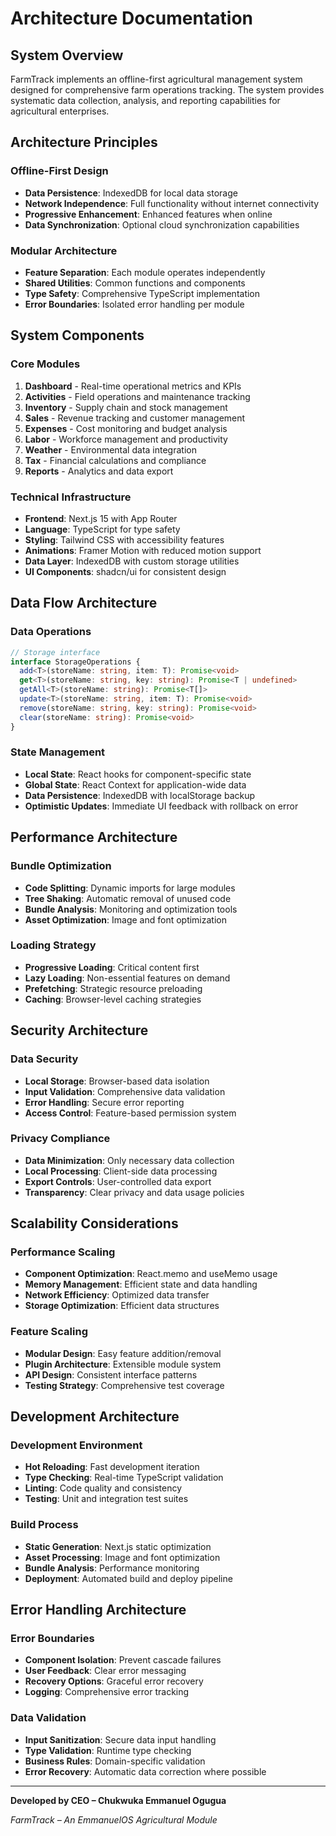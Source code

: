 # Architecture Documentation

## System Overview

FarmTrack implements an offline-first agricultural management system designed for comprehensive farm operations tracking. The system provides systematic data collection, analysis, and reporting capabilities for agricultural enterprises.

## Architecture Principles

### Offline-First Design
- **Data Persistence**: IndexedDB for local data storage
- **Network Independence**: Full functionality without internet connectivity
- **Progressive Enhancement**: Enhanced features when online
- **Data Synchronization**: Optional cloud synchronization capabilities

### Modular Architecture
- **Feature Separation**: Each module operates independently
- **Shared Utilities**: Common functions and components
- **Type Safety**: Comprehensive TypeScript implementation
- **Error Boundaries**: Isolated error handling per module

## System Components

### Core Modules
1. **Dashboard** - Real-time operational metrics and KPIs
2. **Activities** - Field operations and maintenance tracking
3. **Inventory** - Supply chain and stock management
4. **Sales** - Revenue tracking and customer management
5. **Expenses** - Cost monitoring and budget analysis
6. **Labor** - Workforce management and productivity
7. **Weather** - Environmental data integration
8. **Tax** - Financial calculations and compliance
9. **Reports** - Analytics and data export

### Technical Infrastructure
- **Frontend**: Next.js 15 with App Router
- **Language**: TypeScript for type safety
- **Styling**: Tailwind CSS with accessibility features
- **Animations**: Framer Motion with reduced motion support
- **Data Layer**: IndexedDB with custom storage utilities
- **UI Components**: shadcn/ui for consistent design

## Data Flow Architecture

### Data Operations
```typescript
// Storage interface
interface StorageOperations {
  add<T>(storeName: string, item: T): Promise<void>
  get<T>(storeName: string, key: string): Promise<T | undefined>
  getAll<T>(storeName: string): Promise<T[]>
  update<T>(storeName: string, item: T): Promise<void>
  remove(storeName: string, key: string): Promise<void>
  clear(storeName: string): Promise<void>
}
```

### State Management
- **Local State**: React hooks for component-specific state
- **Global State**: React Context for application-wide data
- **Data Persistence**: IndexedDB with localStorage backup
- **Optimistic Updates**: Immediate UI feedback with rollback on error

## Performance Architecture

### Bundle Optimization
- **Code Splitting**: Dynamic imports for large modules
- **Tree Shaking**: Automatic removal of unused code
- **Bundle Analysis**: Monitoring and optimization tools
- **Asset Optimization**: Image and font optimization

### Loading Strategy
- **Progressive Loading**: Critical content first
- **Lazy Loading**: Non-essential features on demand
- **Prefetching**: Strategic resource preloading
- **Caching**: Browser-level caching strategies

## Security Architecture

### Data Security
- **Local Storage**: Browser-based data isolation
- **Input Validation**: Comprehensive data validation
- **Error Handling**: Secure error reporting
- **Access Control**: Feature-based permission system

### Privacy Compliance
- **Data Minimization**: Only necessary data collection
- **Local Processing**: Client-side data processing
- **Export Controls**: User-controlled data export
- **Transparency**: Clear privacy and data usage policies

## Scalability Considerations

### Performance Scaling
- **Component Optimization**: React.memo and useMemo usage
- **Memory Management**: Efficient state and data handling
- **Network Efficiency**: Optimized data transfer
- **Storage Optimization**: Efficient data structures

### Feature Scaling
- **Modular Design**: Easy feature addition/removal
- **Plugin Architecture**: Extensible module system
- **API Design**: Consistent interface patterns
- **Testing Strategy**: Comprehensive test coverage

## Development Architecture

### Development Environment
- **Hot Reloading**: Fast development iteration
- **Type Checking**: Real-time TypeScript validation
- **Linting**: Code quality and consistency
- **Testing**: Unit and integration test suites

### Build Process
- **Static Generation**: Next.js static optimization
- **Asset Processing**: Image and font optimization
- **Bundle Analysis**: Performance monitoring
- **Deployment**: Automated build and deploy pipeline

## Error Handling Architecture

### Error Boundaries
- **Component Isolation**: Prevent cascade failures
- **User Feedback**: Clear error messaging
- **Recovery Options**: Graceful error recovery
- **Logging**: Comprehensive error tracking

### Data Validation
- **Input Sanitization**: Secure data input handling
- **Type Validation**: Runtime type checking
- **Business Rules**: Domain-specific validation
- **Error Recovery**: Automatic data correction where possible

---

**Developed by CEO – Chukwuka Emmanuel Ogugua**

*FarmTrack – An EmmanuelOS Agricultural Module*
